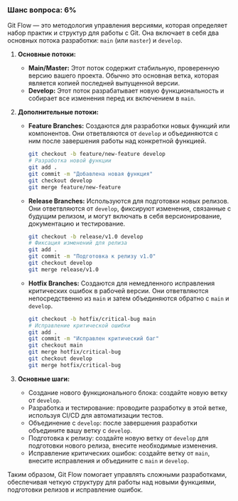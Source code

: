 ### Шанс вопроса: 6%

Git Flow — это методология управления версиями, которая определяет набор практик и структур для работы с Git. Она включает в себя два основных потока разработки: `main` (или `master`) и `develop`.

1. **Основные потоки:**
   - **Main/Master:** Этот поток содержит стабильную, проверенную версию вашего проекта. Обычно это основная ветка, которая является копией последней выпущенной версии.
   - **Develop:** Этот поток разрабатывает новую функциональность и собирает все изменения перед их включением в `main`.

2. **Дополнительные потоки:**
   - **Feature Branches:** Создаются для разработки новых функций или компонентов. Они ответвляются от `develop` и объединяются с ним после завершения работы над конкретной функцией.
     ```sh
     git checkout -b feature/new-feature develop
     # Разработка новой функции
     git add .
     git commit -m "Добавлена новая функция"
     git checkout develop
     git merge feature/new-feature
     ```
   - **Release Branches:** Используются для подготовки новых релизов. Они ответвляются от `develop`, фиксируют изменения, связанные с будущим релизом, и могут включать в себя версионирование, документацию и тестирование.
     ```sh
     git checkout -b release/v1.0 develop
     # Фиксация изменений для релиза
     git add .
     git commit -m "Подготовка к релизу v1.0"
     git checkout develop
     git merge release/v1.0
     ```
   - **Hotfix Branches:** Создаются для немедленного исправления критических ошибок в рабочей версии. Они ответвляются непосредственно из `main` и затем объединяются обратно с `main` и `develop`.
     ```sh
     git checkout -b hotfix/critical-bug main
     # Исправление критической ошибки
     git add .
     git commit -m "Исправлен критический баг"
     git checkout main
     git merge hotfix/critical-bug
     git checkout develop
     git merge hotfix/critical-bug
     ```

3. **Основные шаги:**
   - Создание нового функционального блока: создайте новую ветку от `develop`.
   - Разработка и тестирование: проводите разработку в этой ветке, используя CI/CD для автоматизации тестов.
   - Объединение с `develop`: после завершения разработки объедините вашу ветку с `develop`.
   - Подготовка к релизу: создайте новую ветку от `develop` для подготовки нового релиза, внесите необходимые изменения.
   - Исправление критических ошибок: создайте ветку от `main`, внесите исправления и объедините с `main` и `develop`.

Таким образом, Git Flow помогает управлять сложными разработками, обеспечивая четкую структуру для работы над новыми функциями, подготовки релизов и исправление ошибок.